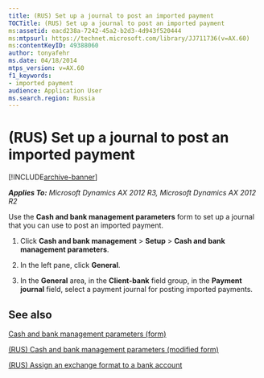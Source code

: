 ```yaml
---
title: (RUS) Set up a journal to post an imported payment
TOCTitle: (RUS) Set up a journal to post an imported payment
ms:assetid: eacd238a-7242-45a2-b2d3-4d943f520444
ms:mtpsurl: https://technet.microsoft.com/library/JJ711736(v=AX.60)
ms:contentKeyID: 49388060
author: tonyafehr
ms.date: 04/18/2014
mtps_version: v=AX.60
f1_keywords:
- imported payment
audience: Application User
ms.search.region: Russia
---
```


# (RUS) Set up a journal to post an imported payment 


[!INCLUDE[archive-banner](includes/archive-banner.md)]


_**Applies To:** Microsoft Dynamics AX 2012 R3, Microsoft Dynamics AX 2012 R2_

Use the **Cash and bank management parameters** form to set up a journal that you can use to post an imported payment.

1.  Click **Cash and bank management** \> **Setup** \> **Cash and bank management parameters**.

2.  In the left pane, click **General**.

3.  In the **General** area, in the **Client-bank** field group, in the **Payment journal** field, select a payment journal for posting imported payments.

## See also

[Cash and bank management parameters (form)](https://technet.microsoft.com/library/aa591289\(v=ax.60\))

[(RUS) Cash and bank management parameters (modified form)](https://technet.microsoft.com/library/jj711566\(v=ax.60\))

[(RUS) Assign an exchange format to a bank account](rus-assign-an-exchange-format-to-a-bank-account.md)

  


